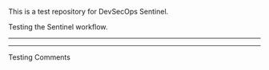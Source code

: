 This is a test repository for DevSecOps Sentinel.

Testing the Sentinel workflow.

---------
---------

Testing Comments
